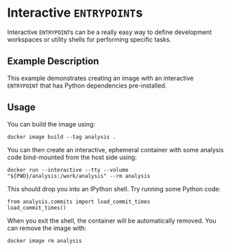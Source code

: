 # Interactive `ENTRYPOINT`s

Interactive `ENTRYPOINT`s can be a really easy way to define development
workspaces or utility shells for performing specific tasks.


## Example Description

This example demonstrates creating an image with an interactive `ENTRYPOINT`
that has Python dependencies pre-installed.


## Usage

You can build the image using:

```
docker image build --tag analysis .
```

You can then create an interactive, ephemeral container with some analysis code
bind-mounted from the host side using:

```
docker run --interactive --tty --volume "${PWD}/analysis:/work/analysis" --rm analysis
```

This should drop you into an IPython shell. Try running some Python code:

```
from analysis.commits import load_commit_times
load_commit_times()
```

When you exit the shell, the container will be automatically removed. You can
remove the image with:

```
docker image rm analysis
```
